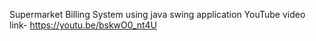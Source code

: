 Supermarket Billing System using java swing application YouTube video link- https://youtu.be/bskwO0_nt4U
